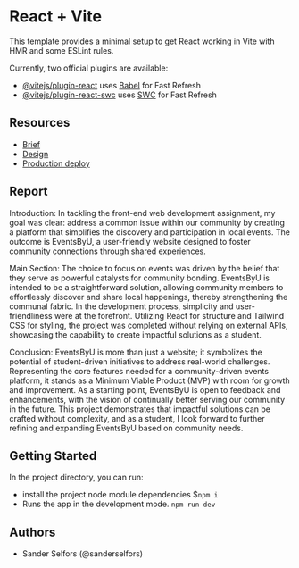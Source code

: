# React + Vite

This template provides a minimal setup to get React working in Vite with HMR and some ESLint rules.

Currently, two official plugins are available:

- [@vitejs/plugin-react](https://github.com/vitejs/vite-plugin-react/blob/main/packages/plugin-react/README.md) uses [Babel](https://babeljs.io/) for Fast Refresh
- [@vitejs/plugin-react-swc](https://github.com/vitejs/vite-plugin-react-swc) uses [SWC](https://swc.rs/) for Fast Refresh

## Resources

- [Brief](https://fed-vocational-astro-course.vercel.app/en/industry-knowledge/ca-alternative-open)
- [Design](https://www.figma.com/file/eP3KHSq67HWAIM9DBxVwvd/Industry-Knowledge-CA?type=design&node-id=0-1&mode=design&t=ZpnvOIPFO5oPax2H-0)
- [Production deploy](https://eventsbyu.netlify.app/)


## Report

Introduction:
In tackling the front-end web development assignment, my goal was clear: address a common issue within our community by creating a platform that simplifies the discovery and participation in local events. The outcome is EventsByU, a user-friendly website designed to foster community connections through shared experiences.

Main Section:
The choice to focus on events was driven by the belief that they serve as powerful catalysts for community bonding. EventsByU is intended to be a straightforward solution, allowing community members to effortlessly discover and share local happenings, thereby strengthening the communal fabric. In the development process, simplicity and user-friendliness were at the forefront. Utilizing React for structure and Tailwind CSS for styling, the project was completed without relying on external APIs, showcasing the capability to create impactful solutions as a student.

Conclusion:
EventsByU is more than just a website; it symbolizes the potential of student-driven initiatives to address real-world challenges. Representing the core features needed for a community-driven events platform, it stands as a Minimum Viable Product (MVP) with room for growth and improvement. As a starting point, EventsByU is open to feedback and enhancements, with the vision of continually better serving our community in the future. This project demonstrates that impactful solutions can be crafted without complexity, and as a student, I look forward to further refining and expanding EventsByU based on community needs.

## Getting Started

In the project directory, you can run:

- install the project node module dependencies $`npm i`
- Runs the app in the development mode. `npm run dev`

## Authors

- Sander Selfors (@sanderselfors)